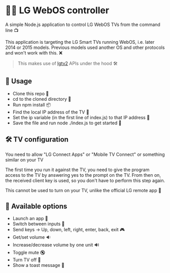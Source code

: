 # 👨‍💻 LG WebOS controller

A simple Node.js application to control LG WebOS TVs from the command line 📺

This application is targeting the LG Smart TVs running WebOS, i.e. later 2014 or 2015 models. Previous models used another OS and other protocols and won't work with this. ❌

> This makes use of [lgtv2](https://github.com/hobbyquaker/lgtv2) APIs under the hood 🛠️

## 🚀 Usage

- Clone this repo 📂
- cd to the cloned directory 📁
- Run npm install 📦
- Find the local IP address of the TV 📡
- Set the ip variable (in the first line of index.js) to that IP address 🔧
- Save the file and run node ./index.js to get started 🚀

## 🛠️ TV configuration

You need to allow "LG Connect Apps" or "Mobile TV Connect" or something similar on your TV

The first time you run it against the TV, you need to give the program access to the TV by answering yes to the prompt on the TV. From then on, the received client key is used, so you don't have to perform this step again.

This cannot be used to turn on your TV, unlike the official LG remote app 📱
## 📌 Available options

- Launch an app 🚀
- Switch between inputs 🔀
-  Send keys -> Up, down, left, right, enter, back, exit 🎮
-  Get/set volume 🔉
-  Increase/decrease volume by one unit 🔊
-  Toggle mute 🔇
-  Turn TV off 📴
-  Show a toast message 🍞